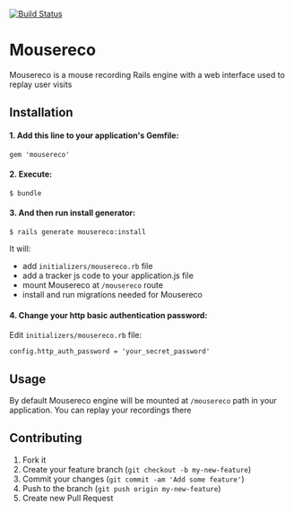 [![Build Status](https://travis-ci.org/pawelnguyen/mousereco.png?branch=master)](https://travis-ci.org/pawelnguyen/mousereco)

# Mousereco

Mousereco is a mouse recording Rails engine with a web interface used to replay user visits

## Installation

#### 1. Add this line to your application's Gemfile:

    gem 'mousereco'

#### 2. Execute:

    $ bundle

#### 3. And then run install generator:

    $ rails generate mousereco:install

It will:
 - add ```initializers/mousereco.rb``` file
 - add a tracker js code to your application.js file
 - mount Mousereco at ```/mousereco``` route
 - install and run migrations needed for Mousereco

#### 4. Change your http basic authentication password:

Edit ```initializers/mousereco.rb``` file:

```
config.http_auth_password = 'your_secret_password'
```

## Usage

By default Mousereco engine will be mounted at ```/mousereco``` path in your application. You can replay your recordings there

## Contributing

1. Fork it
2. Create your feature branch (`git checkout -b my-new-feature`)
3. Commit your changes (`git commit -am 'Add some feature'`)
4. Push to the branch (`git push origin my-new-feature`)
5. Create new Pull Request
